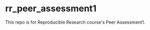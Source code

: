 rr_peer_assessment1
===================
This repo is for Reproducible Research course's Peer Assessment1.
